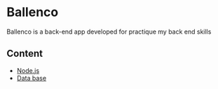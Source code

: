 # Ballenco

Ballenco is a back-end app developed for practique my back end skills

## Content

- [Node.js](#server)
- [Data base](#bd)
